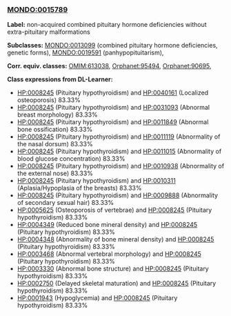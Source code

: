 
### [MONDO:0015789](http://purl.obolibrary.org/obo/MONDO_0015789)
**Label:** non-acquired combined pituitary hormone deficiencies without extra-pituitary malformations

**Subclasses:** [MONDO:0013099](http://purl.obolibrary.org/obo/MONDO_0013099) (combined pituitary hormone deficiencies, genetic forms), [MONDO:0019591](http://purl.obolibrary.org/obo/MONDO_0019591) (panhypopituitarism), 

**Corr. equiv. classes:** [OMIM:613038](http://purl.obolibrary.org/obo/OMIM_613038), [Orphanet:95494](http://www.orpha.net/ORDO/Orphanet_95494), [Orphanet:90695](http://www.orpha.net/ORDO/Orphanet_90695), 

**Class expressions from DL-Learner:**

- [HP:0008245](http://purl.obolibrary.org/obo/HP_0008245) (Pituitary hypothyroidism) and [HP:0040161](http://purl.obolibrary.org/obo/HP_0040161) (Localized osteoporosis) 83.33%
- [HP:0008245](http://purl.obolibrary.org/obo/HP_0008245) (Pituitary hypothyroidism) and [HP:0031093](http://purl.obolibrary.org/obo/HP_0031093) (Abnormal breast morphology) 83.33%
- [HP:0008245](http://purl.obolibrary.org/obo/HP_0008245) (Pituitary hypothyroidism) and [HP:0011849](http://purl.obolibrary.org/obo/HP_0011849) (Abnormal bone ossification) 83.33%
- [HP:0008245](http://purl.obolibrary.org/obo/HP_0008245) (Pituitary hypothyroidism) and [HP:0011119](http://purl.obolibrary.org/obo/HP_0011119) (Abnormality of the nasal dorsum) 83.33%
- [HP:0008245](http://purl.obolibrary.org/obo/HP_0008245) (Pituitary hypothyroidism) and [HP:0011015](http://purl.obolibrary.org/obo/HP_0011015) (Abnormality of blood glucose concentration) 83.33%
- [HP:0008245](http://purl.obolibrary.org/obo/HP_0008245) (Pituitary hypothyroidism) and [HP:0010938](http://purl.obolibrary.org/obo/HP_0010938) (Abnormality of the external nose) 83.33%
- [HP:0008245](http://purl.obolibrary.org/obo/HP_0008245) (Pituitary hypothyroidism) and [HP:0010311](http://purl.obolibrary.org/obo/HP_0010311) (Aplasia/Hypoplasia of the breasts) 83.33%
- [HP:0008245](http://purl.obolibrary.org/obo/HP_0008245) (Pituitary hypothyroidism) and [HP:0009888](http://purl.obolibrary.org/obo/HP_0009888) (Abnormality of secondary sexual hair) 83.33%
- [HP:0005625](http://purl.obolibrary.org/obo/HP_0005625) (Osteoporosis of vertebrae) and [HP:0008245](http://purl.obolibrary.org/obo/HP_0008245) (Pituitary hypothyroidism) 83.33%
- [HP:0004349](http://purl.obolibrary.org/obo/HP_0004349) (Reduced bone mineral density) and [HP:0008245](http://purl.obolibrary.org/obo/HP_0008245) (Pituitary hypothyroidism) 83.33%
- [HP:0004348](http://purl.obolibrary.org/obo/HP_0004348) (Abnormality of bone mineral density) and [HP:0008245](http://purl.obolibrary.org/obo/HP_0008245) (Pituitary hypothyroidism) 83.33%
- [HP:0003468](http://purl.obolibrary.org/obo/HP_0003468) (Abnormal vertebral morphology) and [HP:0008245](http://purl.obolibrary.org/obo/HP_0008245) (Pituitary hypothyroidism) 83.33%
- [HP:0003330](http://purl.obolibrary.org/obo/HP_0003330) (Abnormal bone structure) and [HP:0008245](http://purl.obolibrary.org/obo/HP_0008245) (Pituitary hypothyroidism) 83.33%
- [HP:0002750](http://purl.obolibrary.org/obo/HP_0002750) (Delayed skeletal maturation) and [HP:0008245](http://purl.obolibrary.org/obo/HP_0008245) (Pituitary hypothyroidism) 83.33%
- [HP:0001943](http://purl.obolibrary.org/obo/HP_0001943) (Hypoglycemia) and [HP:0008245](http://purl.obolibrary.org/obo/HP_0008245) (Pituitary hypothyroidism) 83.33%


